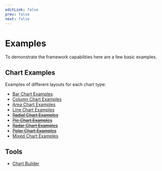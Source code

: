 ```yaml
---
editLink: false
prev: false
next: false
---
```


# Examples

To demonstrate the framework capabilities here are a few basic examples.

## Chart Examples

Examples of different layouts for each chart type:

* [Bar Chart Examples](/examples/bar/)
* [Column Chart Examples](/examples/column/)
* [Area Chart Examples](/examples/area/)
* [Line Chart Examples](/examples/line/)
* ~~[Radial Chart Examples](/examples/radial/)~~
* ~~[Pie Chart Examples](/examples/pie/)~~
* ~~[Radar Chart Examples](/examples/radar/)~~
* ~~[Polar Chart Examples](/examples/polar/)~~
* [Mixed Chart Examples](/examples/line/)

## Tools

* [Chart Builder](/examples/chart-builder/)
